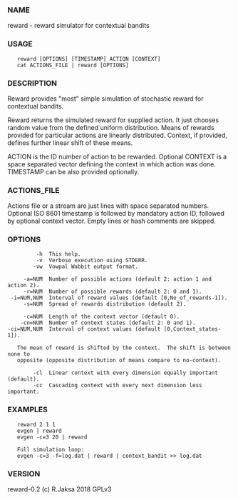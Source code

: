 ### NAME
reward - reward simulator for contextual bandits

### USAGE
       reward [OPTIONS] [TIMESTAMP] ACTION [CONTEXT]
       cat ACTIONS_FILE | reward [OPTIONS]

### DESCRIPTION
Reward provides "most" simple simulation of stochastic reward for
contextual bandits.

Reward returns the simulated reward for supplied action.
It just chooses random value from the defined uniform distribution.
Means of rewards provided for particular actions are linearly distributed.
Context, if provided, defines further linear shift of these means.

ACTION is the ID number of action to be rewarded.  Optional CONTEXT
is a space separated vector defining the context in which action was done.
TIMESTAMP can be also provided optionally.

### ACTIONS_FILE
Actions file or a stream are just lines with space separated numbers.
Optional ISO 8601 timestamp is followed by mandatory action ID, followed
by optional context vector.  Empty lines or hash comments are skipped.

### OPTIONS
             -h  This help.
             -v  Verbose execution using STDERR.
            -vw  Vowpal Wabbit output format.
   
         -a=NUM  Number of possible actions (default 2: action 1 and action 2).
         -r=NUM  Number of possible rewards (default 2: 0 and 1).
     -i=NUM,NUM  Interval of reward values (default [0,No_of_rewards-1]).
         -s=NUM  Spread of rewards distribution (default 2).
   
         -c=NUM  Length of the context vector (default 0).
        -cn=NUM  Number of context states (default 2: 0 and 1).
    -ci=NUM,NUM  Interval of context values (default [0,Context_states-1]).
   
       The mean of reward is shifted by the context.  The shift is between none to
       opposite (opposite distribution of means compare to no-context).
   
            -cl  Linear context with every dimension equally important (default).
            -cc  Cascading context with every next dimension less important.

### EXAMPLES
       reward 2 1 1
       evgen | reward
       evgen -c=3 20 | reward
   
       Full simulation loop:
       evgen -c=3 -f=log.dat | reward | context_bandit >> log.dat

### VERSION
reward-0.2 (c) R.Jaksa 2018 GPLv3

